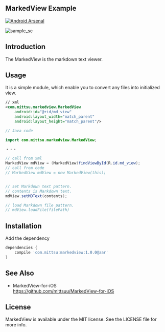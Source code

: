 ## MarkedView Example

[![Android Arsenal](https://img.shields.io/badge/Android%20Arsenal-MarkedView-green.svg?style=true)](https://android-arsenal.com/details/1/3801)


![sample_sc](sample_sc.gif)


## Introduction


The MarkedView is the markdown text viewer.


## Usage


It is a simple module, which enable you to convert any files into initialized view.


```xml
// xml
<com.mittsu.markedview.MarkedView
    android:id="@+id/md_view"
    android:layout_width="match_parent"
    android:layout_height="match_parent"/>

```


```java
// Java code

import com.mittsu.markedview.MarkedView;

・・・

// call from xml
MarkedView mdView = (MarkedView)findViewById(R.id.md_view);
// call from code
// MarkedView mdView = new MarkedView(this);


// set Markdown text pattern.
// contents is Markdown text.
mdView.setMDText(contents);

// load Markdown file pattern.
// mdView.loadFile(filePath)

```


## Installation


Add the dependency

```gradle
dependencies {
    compile 'com.mittsu:markedview:1.0.0@aar'
}
```

## See Also

* MarkedView-for-iOS  
https://github.com/mittsuu/MarkedView-for-iOS


## License


MarkedView is available under the MIT license. See the LICENSE file for more info.

